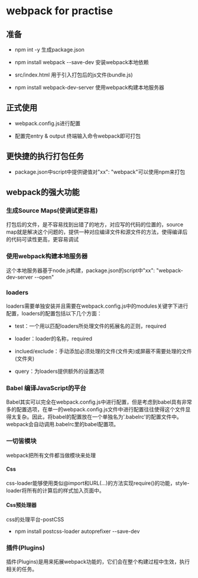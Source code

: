 # webpack for practise

## 准备

- npm int -y 生成package.json

- npm install webpack --save-dev 安装webpack本地依赖

- src/index.html 用于引入打包后的js文件(bundle.js)

- npm install webpack-dev-server 使用webpack构建本地服务器

## 正式使用

- webpack.config.js进行配置

- 配置完entry & output 终端输入命令webpack即可打包

## 更快捷的执行打包任务

- package.json中script中提供键值对"xx": "webpack"可以使用npm来打包

## webpack的强大功能

### 生成Source Maps(使调试更容易)

打包后的文件，是不容易找到出错了的地方，对应写的代码的位置的，source map就是解决这个问题的，提供一种对应编译文件和源文件的方法，使得编译后的代码可读性更高，更容易调试

### 使用webpack构建本地服务器

这个本地服务器基于node.js构建，package.json的script中"xx": "webpack-dev-server --open"

### loaders

loaders需要单独安装并且需要在webpack.config.js中的modules关键字下进行配置，loaders的配置包括以下几个方面：

- test：一个用以匹配loaders所处理文件的拓展名的正则，required

- loader：loader的名称，required

- inclued/exclude：手动添加必须处理的文件(文件夹)或屏蔽不需要处理的文件(文件夹)

- query：为loaders提供额外的设置选项

### Babel 编译JavaScript的平台

Babel其实可以完全在webpack.config.js中进行配置，但是考虑到babel具有非常多的配置选项，在单一的webpack.config.js文件中进行配置往往使得这个文件显得太复杂。因此，将babel的配置放在一个单独名为'.babelrc'的配置文件中。webpack会自动调用.babelrc里的babel配置项。

### 一切皆模块

webpack把所有文件都当做模块来处理

#### Css

css-loader能够使用类似@import和URL(...)的方法实现require()的功能，style-loader将所有的计算后的样式加入页面中。

#### Css预处理器

css的处理平台-postCSS

- npm install postcss-loader autoprefixer --save-dev

### 插件(Plugins)

插件(Plugins)是用来拓展webpack功能的，它们会在整个构建过程中生效，执行相关的任务。